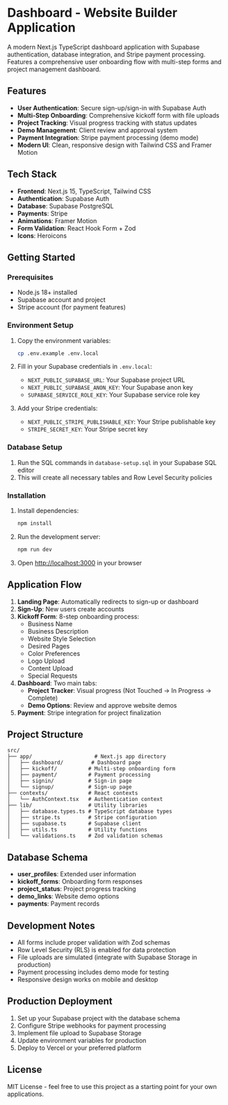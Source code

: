 # Dashboard - Website Builder Application

A modern Next.js TypeScript dashboard application with Supabase authentication, database integration, and Stripe payment processing. Features a comprehensive user onboarding flow with multi-step forms and project management dashboard.

## Features

- **User Authentication**: Secure sign-up/sign-in with Supabase Auth
- **Multi-Step Onboarding**: Comprehensive kickoff form with file uploads
- **Project Tracking**: Visual progress tracking with status updates
- **Demo Management**: Client review and approval system
- **Payment Integration**: Stripe payment processing (demo mode)
- **Modern UI**: Clean, responsive design with Tailwind CSS and Framer Motion

## Tech Stack

- **Frontend**: Next.js 15, TypeScript, Tailwind CSS
- **Authentication**: Supabase Auth
- **Database**: Supabase PostgreSQL
- **Payments**: Stripe
- **Animations**: Framer Motion
- **Form Validation**: React Hook Form + Zod
- **Icons**: Heroicons

## Getting Started

### Prerequisites

- Node.js 18+ installed
- Supabase account and project
- Stripe account (for payment features)

### Environment Setup

1. Copy the environment variables:

   ```bash
   cp .env.example .env.local
   ```

2. Fill in your Supabase credentials in `.env.local`:

   - `NEXT_PUBLIC_SUPABASE_URL`: Your Supabase project URL
   - `NEXT_PUBLIC_SUPABASE_ANON_KEY`: Your Supabase anon key
   - `SUPABASE_SERVICE_ROLE_KEY`: Your Supabase service role key

3. Add your Stripe credentials:
   - `NEXT_PUBLIC_STRIPE_PUBLISHABLE_KEY`: Your Stripe publishable key
   - `STRIPE_SECRET_KEY`: Your Stripe secret key

### Database Setup

1. Run the SQL commands in `database-setup.sql` in your Supabase SQL editor
2. This will create all necessary tables and Row Level Security policies

### Installation

1. Install dependencies:

   ```bash
   npm install
   ```

2. Run the development server:

   ```bash
   npm run dev
   ```

3. Open [http://localhost:3000](http://localhost:3000) in your browser

## Application Flow

1. **Landing Page**: Automatically redirects to sign-up or dashboard
2. **Sign-Up**: New users create accounts
3. **Kickoff Form**: 8-step onboarding process:
   - Business Name
   - Business Description
   - Website Style Selection
   - Desired Pages
   - Color Preferences
   - Logo Upload
   - Content Upload
   - Special Requests
4. **Dashboard**: Two main tabs:
   - **Project Tracker**: Visual progress (Not Touched → In Progress → Complete)
   - **Demo Options**: Review and approve website demos
5. **Payment**: Stripe integration for project finalization

## Project Structure

```
src/
├── app/                    # Next.js app directory
│   ├── dashboard/         # Dashboard page
│   ├── kickoff/          # Multi-step onboarding form
│   ├── payment/          # Payment processing
│   ├── signin/           # Sign-in page
│   └── signup/           # Sign-up page
├── contexts/             # React contexts
│   └── AuthContext.tsx   # Authentication context
├── lib/                  # Utility libraries
│   ├── database.types.ts # TypeScript database types
│   ├── stripe.ts         # Stripe configuration
│   ├── supabase.ts       # Supabase client
│   ├── utils.ts          # Utility functions
│   └── validations.ts    # Zod validation schemas
```

## Database Schema

- **user_profiles**: Extended user information
- **kickoff_forms**: Onboarding form responses
- **project_status**: Project progress tracking
- **demo_links**: Website demo options
- **payments**: Payment records

## Development Notes

- All forms include proper validation with Zod schemas
- Row Level Security (RLS) is enabled for data protection
- File uploads are simulated (integrate with Supabase Storage in production)
- Payment processing includes demo mode for testing
- Responsive design works on mobile and desktop

## Production Deployment

1. Set up your Supabase project with the database schema
2. Configure Stripe webhooks for payment processing
3. Implement file upload to Supabase Storage
4. Update environment variables for production
5. Deploy to Vercel or your preferred platform

## License

MIT License - feel free to use this project as a starting point for your own applications.
